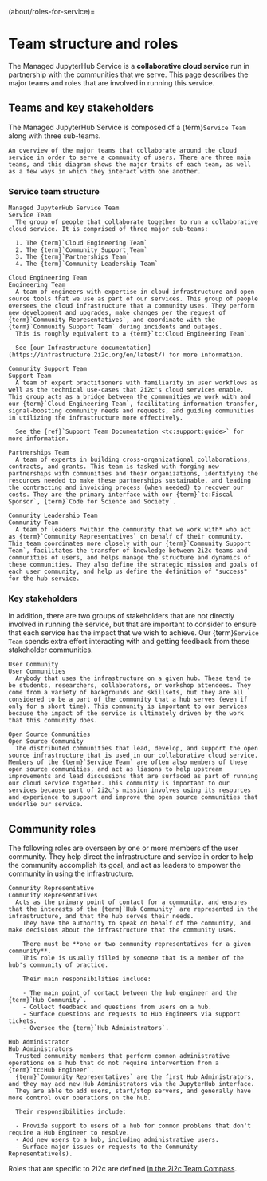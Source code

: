 (about/roles-for-service)=
# Team structure and roles

The Managed JupyterHub Service is a **collaborative cloud service** run in partnership with the communities that we serve.
This page describes the major teams and roles that are involved in running this service.

## Teams and key stakeholders

The Managed JupyterHub Service is composed of a {term}`Service Team` along with three sub-teams.

```{figure} https://drive.google.com/uc?export=download&id=16r5xE7SguunLfMh5LhSynSUfjb7IXs_n
An overview of the major teams that collaborate around the cloud service in order to serve a community of users. There are three main teams, and this diagram shows the major traits of each team, as well as a few ways in which they interact with one another.
```

### Service team structure

```{glossary}
Managed JupyterHub Service Team
Service Team
  The group of people that collaborate together to run a collaborative cloud service. It is comprised of three major sub-teams:

  1. The {term}`Cloud Engineering Team`
  2. The {term}`Community Support Team`
  3. The {term}`Partnerships Team`
  4. The {term}`Community Leadership Team`

Cloud Engineering Team
Engineering Team
  A team of engineers with expertise in cloud infrastructure and open source tools that we use as part of our services. This group of people oversees the cloud infrastructure that a community uses. They perform new development and upgrades, make changes per the request of {term}`Community Representatives`, and coordinate with the {term}`Community Support Team` during incidents and outages.
  This is roughly equivalent to a {term}`tc:Cloud Engineering Team`.

  See [our Infrastructure documentation](https://infrastructure.2i2c.org/en/latest/) for more information.

Community Support Team
Support Team
  A team of expert practitioners with familiarity in user workflows as well as the technical use-cases that 2i2c's cloud services enable. This group acts as a bridge between the communities we work with and our {term}`Cloud Engineering Team`, facilitating information transfer, signal-boosting community needs and requests, and guiding communities in utilizing the infrastructure more effectively.

  See the {ref}`Support Team Documentation <tc:support:guide>` for more information.

Partnerships Team
  A team of experts in building cross-organizational collaborations, contracts, and grants. This team is tasked with forging new partnerships with communities and their organizations, identifying the resources needed to make these partnerships sustainable, and leading the contracting and invoicing process (when needed) to recover our costs. They are the primary interface with our {term}`tc:Fiscal Sponsor`, {term}`Code for Science and Society`.

Community Leadership Team
Community Team
  A team of leaders *within the community that we work with* who act as {term}`Community Representatives` on behalf of their community. This team coordinates more closely with our {term}`Community Support Team`, facilitates the transfer of knowledge between 2i2c teams and communities of users, and helps manage the structure and dynamics of these communities. They also define the strategic mission and goals of each user community, and help us define the definition of "success" for the hub service.
```

### Key stakeholders

In addition, there are two groups of stakeholders that are not directly involved in running the service, but that are important to consider to ensure that each service has the impact that we wish to achieve.
Our {term}`Service Team` spends extra effort interacting with and getting feedback from these stakeholder communities.

```{glossary}
User Community
User Communities
  Anybody that uses the infrastructure on a given hub. These tend to be students, researchers, collaborators, or workshop attendees. They come from a variety of backgrounds and skillsets, but they are all considered to be a part of the community that a hub serves (even if only for a short time). This community is important to our services because the impact of the service is ultimately driven by the work that this community does.

Open Source Communities
Open Source Community
  The distributed communities that lead, develop, and support the open source infrastructure that is used in our collaborative cloud service. Members of the {term}`Service Team` are often also members of these open source communities, and act as liasons to help upstream improvements and lead discussions that are surfaced as part of running our cloud service together. This community is important to our services because part of 2i2c's mission involves using its resources and experience to support and improve the open source communities that underlie our service.
```

## Community roles

The following roles are overseen by one or more members of the user community.
They help direct the infrastructure and service in order to help the community accomplish its goal, and act as leaders to empower the community in using the infrastructure.

```{glossary}
Community Representative
Community Representatives
  Acts as the primary point of contact for a community, and ensures that the interests of the {term}`Hub Community` are represented in the infrastructure, and that the hub serves their needs.
    They have the authority to speak on behalf of the community, and make decisions about the infrastructure that the community uses.

    There must be **one or two community representatives for a given community**.
    This role is usually filled by someone that is a member of the hub's community of practice.

    Their main responsibilities include:

    - The main point of contact between the hub engineer and the {term}`Hub Community`.
    - Collect feedback and questions from users on a hub.
    - Surface questions and requests to Hub Engineers via support tickets.
    - Oversee the {term}`Hub Administrators`.

Hub Administrator
Hub Administrators
  Trusted community members that perform common administrative operations on a hub that do not require intervention from a {term}`tc:Hub Engineer`.
  {term}`Community Representatives` are the first Hub Administrators, and they may add new Hub Administrators via the JupyterHub interface.
  They are able to add users, start/stop servers, and generally have more control over operations on the hub.

  Their responsibilities include:

  - Provide support to users of a hub for common problems that don't require a Hub Engineer to resolve.
  - Add new users to a hub, including administrative users.
  - Surface major issues or requests to the Community Representative(s).
```

Roles that are specific to 2i2c are defined [in the 2i2c Team Compass](https://team-compass.2i2c.org).
